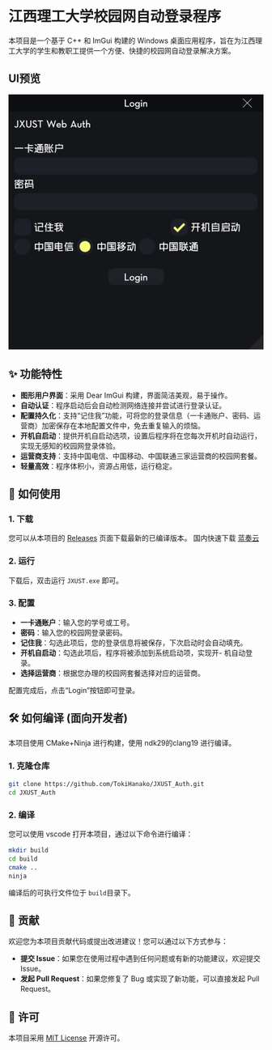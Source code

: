 # 江西理工大学校园网自动登录程序

本项目是一个基于 C++ 和 ImGui 构建的 Windows 桌面应用程序，旨在为江西理工大学的学生和教职工提供一个方便、快捷的校园网自动登录解决方案。
## UI预览
![UI](preview.png)

## ✨ 功能特性

- **图形用户界面**：采用 Dear ImGui 构建，界面简洁美观，易于操作。
- **自动认证**：程序启动后会自动检测网络连接并尝试进行登录认证。
- **配置持久化**：支持“记住我”功能，可将您的登录信息（一卡通账户、密码、运营商）加密保存在本地配置文件中，免去重复输入的烦恼。
- **开机自启动**：提供开机自启动选项，设置后程序将在您每次开机时自动运行，实现无感知的校园网登录体验。
- **运营商支持**：支持中国电信、中国移动、中国联通三家运营商的校园网套餐。
- **轻量高效**：程序体积小，资源占用低，运行稳定。

## 🚀 如何使用

### 1. 下载

您可以从本项目的 [Releases](https://github.com/TokiHanako/JXUST_Auth/releases) 页面下载最新的已编译版本。
国内快速下载 [蓝奏云](https://wwoz.lanzoul.com/iLrG736e99he)

### 2. 运行

下载后，双击运行 `JXUST.exe` 即可。

### 3. 配置

- **一卡通账户**：输入您的学号或工号。
- **密码**：输入您的校园网登录密码。
- **记住我**：勾选此项后，您的登录信息将被保存，下次启动时会自动填充。
- **开机自启动**：勾选此项后，程序将被添加到系统启动项，实现开- 机自动登录。
- **选择运营商**：根据您办理的校园网套餐选择对应的运营商。

配置完成后，点击“Login”按钮即可登录。

## 🛠️ 如何编译 (面向开发者)

本项目使用 CMake+Ninja 进行构建，使用 ndk29的clang19 进行编译。

### 1. 克隆仓库

```bash
git clone https://github.com/TokiHanako/JXUST_Auth.git
cd JXUST_Auth
```

### 2. 编译

您可以使用 vscode 打开本项目，通过以下命令进行编译：

```bash
mkdir build
cd build
cmake ..
ninja
```

编译后的可执行文件位于 `build`目录下。

## 🤝 贡献

欢迎您为本项目贡献代码或提出改进建议！您可以通过以下方式参与：

- **提交 Issue**：如果您在使用过程中遇到任何问题或有新的功能建议，欢迎提交 Issue。
- **发起 Pull Request**：如果您修复了 Bug 或实现了新功能，可以直接发起 Pull Request。

## 📄 许可

本项目采用 [MIT License](LICENSE) 开源许可。
